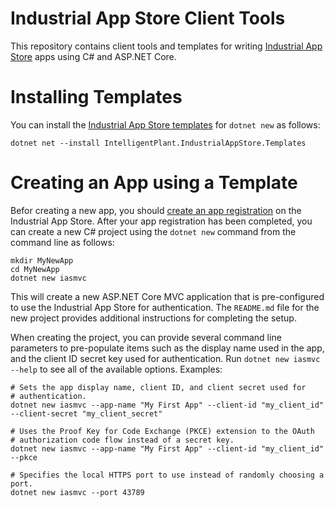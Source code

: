 # Industrial App Store Client Tools

This repository contains client tools and templates for writing [Industrial App Store](https://appstore.intelligentplant.com) apps using C# and ASP.NET Core.


# Installing Templates

You can install the [Industrial App Store templates](https://www.nuget.org/packages/IntelligentPlant.IndustrialAppStore.Templates) for `dotnet new` as follows:

```
dotnet net --install IntelligentPlant.IndustrialAppStore.Templates
```


# Creating an App using a Template

Befor creating a new app, you should [create an app registration](https://appstore.intelligentplant.com/Developer/AddApplication) on the Industrial App Store. After your app registration has been completed, you can create a new C# project using the `dotnet new` command from the command line as follows:

```
mkdir MyNewApp
cd MyNewApp
dotnet new iasmvc
```

This will create a new ASP.NET Core MVC application that is pre-configured to use the Industrial App Store for authentication. The `README.md` file for the new project provides additional instructions for completing the setup.

When creating the project, you can provide several command line parameters to pre-populate items such as the display name used in the app, and the client ID secret key used for authentication. Run `dotnet new iasmvc --help` to see all of the available options. Examples:

```
# Sets the app display name, client ID, and client secret used for 
# authentication.
dotnet new iasmvc --app-name "My First App" --client-id "my_client_id" --client-secret "my_client_secret"

# Uses the Proof Key for Code Exchange (PKCE) extension to the OAuth 
# authorization code flow instead of a secret key.
dotnet new iasmvc --app-name "My First App" --client-id "my_client_id" --pkce

# Specifies the local HTTPS port to use instead of randomly choosing a port.
dotnet new iasmvc --port 43789
```
